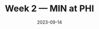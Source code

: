 ---
layout: game
title: Week 2 — MIN at PHI
season: 2023
game_id: 2023_02_MIN_PHI
week: 2
date: 2023-09-14
home_team: PHI
away_team: MIN
final_home: 
final_away: 
pbp_url: /assets/data/pbp/2023/2023_02_MIN_PHI.csv.gz
---